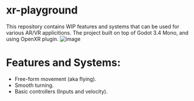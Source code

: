 
# xr-playground

This repository contains WIP features and systems that can be used for various AR/VR applicitions.
The project built on top of Godot 3.4 Mono, and using OpenXR plugin.
![image](https://user-images.githubusercontent.com/38776931/132232932-b353064b-d420-4da4-b3f4-be97e93ceeb0.png)

# Features and Systems:
- Free-form movement (aka flying).
- Smooth turning.
- Basic controllers (Inputs and velocity).
